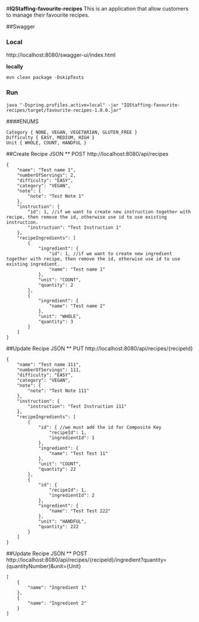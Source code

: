 #**IQStaffing-favourite-recipes**
This is an application that allow customers to manage their favourite recipes.

##Swagger

### Local
http://localhost:8080/swagger-ui/index.html

**locally**
```
mvn clean package -DskipTests
```

### Run
```
java "-Dspring.profiles.active=local" -jar "IQStaffing-favourite-recipes/target/favourite-recipes-1.0.0.jar"
```

####ENUMS
```
Category { NONE, VEGAN, VEGETARIAN, GLUTEN_FREE }
Difficulty { EASY, MEDIUM, HIGH }
Unit { WHOLE, COUNT, HANDFUL }
```

##Create Recipe JSON
** POST http://localhost:8080/api/recipes
```
{
    "name": "Test name 1",
    "numberOfServings": 2,
    "difficulty": "EASY",
    "category": "VEGAN",
    "note": {
        "note": "Test Note 1"
    },
    "instruction": {
        "id": 1, //if we want to create new instruction together with recipe, then remove the id, otherwise use id to use existing instruction.
        "instruction": "Test Instruction 1"
    },
    "recipeIngredients": [
        {
            "ingredient": {
                "id": 1, //if we want to create new ingredient together with recipe, then remove the id, otherwise use id to use existing ingredient.
                "name": "Test name 1"
            },
            "unit": "COUNT",
            "quantity": 2
        },
        {
            "ingredient": {
                "name": "Test name 2"
            },
            "unit": "WHOLE",
            "quantity": 3
        }
    ]
}
```

##Update Recipe JSON
** PUT http://localhost:8080/api/recipes/{recipeId} 
```
{
    "name": "Test name 111",
    "numberOfServings": 111,
    "difficulty": "EASY",
    "category": "VEGAN",
    "note": {
        "note": "Test Note 111"
    },
    "instruction": {
        "instruction": "Test Instruction 111"
    },
    "recipeIngredients": [
        {
            "id": { //we must add the id for Composite Key
                "recipeId": 1,
                "ingredientId": 1
            },
            "ingredient": {  
                "name": "Test Test 11"
            },
            "unit": "COUNT",
            "quantity": 22
        },
        {
            "id": {
                "recipeId": 1,
                "ingredientId": 2
            },
            "ingredient": {
                "name": "Test Test 222"
            },
            "unit": "HANDFUL",
            "quantity": 222
        }
    ]
}
```

##Update Recipe JSON
** POST http://localhost:8080/api/recipes/{recipeId}/ingredient?quantity={quantityNumber}&unit={Unit}
```
[
    {
        "name": "Ingredient 1"
    },
    {
        "name": "Ingredient 2"
    }
]
```